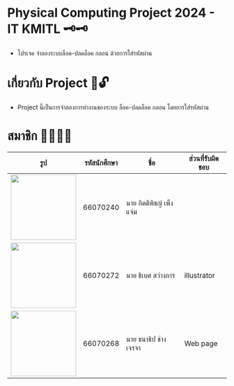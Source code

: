 # Physical Computing Project 2024 - IT KMITL 🗝️🗝️
- โปรเจค จำลองระบบล็อค-ปลดล็อค กลอน ด้วยการใส่รหัสผ่าน
# เกี่ยวกับ Project 🔐🔓
- Project นี้เป็นการจำลองการทำงานของระบบ ล็อค-ปลดล็อค กลอน โดยการใส่รหัสผ่าน

# สมาชิก 🥺😳😳🤯
| รูป | รหัสนักศึกษา     | ชื่อ                  | ส่วนที่รับผิดชอบ               |
| --- | -------- | --------------------- | ------------------------------ |
|   <img height="150" src="assets/1.jpg" width="150"/>  | 66070240 | นาย กิตติพิชญ์ เพ็งแจ่ม  |               |
|   <img height="150" src="assets/2.jpg" width="150"/>  | 66070272 | นาย ธิเบศ สว่างการ| illustrator              |
|   <img height="150" src="assets/3.jpg" width="150"/>  | 66070268 | นาย ธนาธิป ช่างเจรจา  | Web page     |

